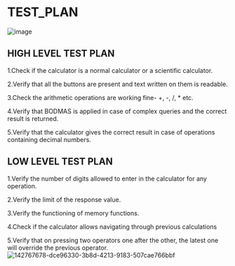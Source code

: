 # TEST_PLAN

![image](https://user-images.githubusercontent.com/80145154/142767678-dce96330-3b8d-4213-9183-507cae766bbf.png)




## HIGH LEVEL TEST PLAN

1.Check if the calculator is a normal calculator or a scientific calculator.

2.Verify that all the buttons are present and text written on them is readable.

3.Check the arithmetic operations are working fine- +, -, /, * etc.

4.Verify that BODMAS is applied in case of complex queries and the correct result is returned.

5.Verify that the calculator gives the correct result in case of operations containing decimal numbers.



## LOW LEVEL TEST PLAN

1.Verify the number of digits allowed to enter in the calculator for any operation.

2.Verify the limit of the response value.

3.Verify the functioning of memory functions.

4.Check if the calculator allows navigating through previous calculations

5.Verify that on pressing two operators one after the other, the latest one will override the previous operator.![142767678-dce96330-3b8d-4213-9183-507cae766bbf](https://user-images.githubusercontent.com/80145154/142767700-352f8c34-b984-42cc-8c51-6db9112942ab.png)
